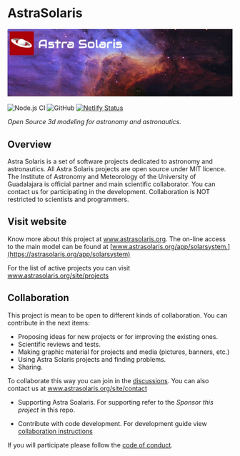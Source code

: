 # AstraSolaris

![banner](./img_as/bg-readme.jpg?raw=true)

![Node.js CI](https://github.com/SDEscobedo/AstraSolaris/workflows/Node.js%20CI/badge.svg)
![GitHub](https://img.shields.io/github/license/SDEscobedo/AstraSolaris)
[![Netlify Status](https://api.netlify.com/api/v1/badges/fb766ed0-27e1-4c4e-82bf-a0fd455113a6/deploy-status)](https://app.netlify.com/sites/astrasolaris/deploys)

_Open Source 3d modeling for astronomy and astronautics._

## Overview
Astra Solaris is a set of software projects dedicated to astronomy and astronautics. All Astra Solaris projects are open source under MIT licence. The Institute of Astronomy and Meteorology of the University of Guadalajara is official partner and main scientific collaborator. You can contact us for participating in the development. Collaboration is NOT restricted to scientists and programmers.

## Visit website

Know more about this project at www.astrasolaris.org. The on-line access to the main model can be found at [www.astrasolaris.org/app/solarsystem.](https://astrasolaris.org/app/solarsystem)

For the list of active projects you can visit www.astrasolaris.org/site/projects

## Collaboration
This project is mean to be open to different kinds of collaboration. You can contribute in the next items:

* Proposing ideas for new projects or for improving the existing ones.
* Scientific reviews and tests.
* Making graphic material for projects and media (pictures, banners, etc.)
* Using Astra Solaris projects and finding problems.
* Sharing.

To collaborate this way you can join in the [discussions](https://github.com/SDEscobedo/AstraSolaris/discussions). You can also contact us at www.astrasolaris.org/site/contact

* Supporting Astra Soalaris. For supporting refer to the _Sponsor this project_ in this repo.

* Contribute with code development. For development guide view [collaboration instructions](.github/CONTRIBUTING.md)

If you will participate please follow the [code of conduct](.github/CODE_OF_CONDUCT.md).






